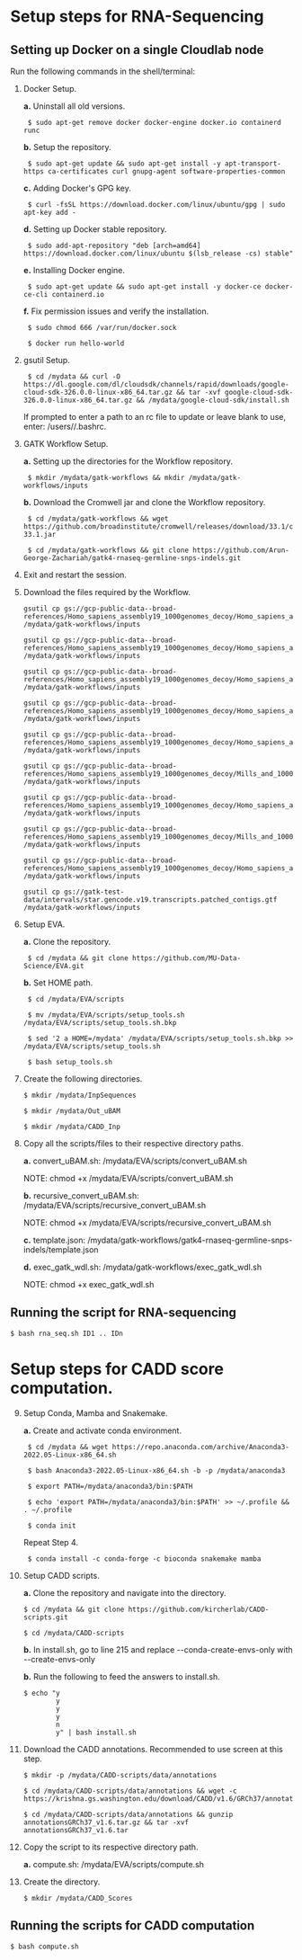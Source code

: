 # Setup steps for RNA-Sequencing

## Setting up Docker on a single Cloudlab node
Run the following commands in the shell/terminal:
1. Docker Setup.

    **a.** Uninstall all old versions.

        $ sudo apt-get remove docker docker-engine docker.io containerd runc

    **b.** Setup the repository.

        $ sudo apt-get update && sudo apt-get install -y apt-transport-https ca-certificates curl gnupg-agent software-properties-common
   
   **c.** Adding Docker's GPG key.

        $ curl -fsSL https://download.docker.com/linux/ubuntu/gpg | sudo apt-key add -
   
    **d.** Setting up Docker stable repository.

        $ sudo add-apt-repository "deb [arch=amd64] https://download.docker.com/linux/ubuntu $(lsb_release -cs) stable"
    
    **e.** Installing Docker engine.

        $ sudo apt-get update && sudo apt-get install -y docker-ce docker-ce-cli containerd.io
    
    **f.** Fix permission issues and verify the installation.

        $ sudo chmod 666 /var/run/docker.sock
        
        $ docker run hello-world

2. gsutil Setup.

        $ cd /mydata && curl -O https://dl.google.com/dl/cloudsdk/channels/rapid/downloads/google-cloud-sdk-326.0.0-linux-x86_64.tar.gz && tar -xvf google-cloud-sdk-326.0.0-linux-x86_64.tar.gz && /mydata/google-cloud-sdk/install.sh

    If prompted to enter a path to an rc file to update or leave blank to use, enter: /users/<username>/.bashrc.

3. GATK Workflow Setup.

    **a.** Setting up the directories for the Workflow repository.

        $ mkdir /mydata/gatk-workflows && mkdir /mydata/gatk-workflows/inputs

    **b.** Download the Cromwell jar and clone the Workflow repository.
    
        $ cd /mydata/gatk-workflows && wget https://github.com/broadinstitute/cromwell/releases/download/33.1/cromwell-33.1.jar
        
        $ cd /mydata/gatk-workflows && git clone https://github.com/Arun-George-Zachariah/gatk4-rnaseq-germline-snps-indels.git

4. Exit and restart the session.

5. Download the files required by the Workflow.

    ```
    gsutil cp gs://gcp-public-data--broad-references/Homo_sapiens_assembly19_1000genomes_decoy/Homo_sapiens_assembly19_1000genomes_decoy.fasta /mydata/gatk-workflows/inputs

    gsutil cp gs://gcp-public-data--broad-references/Homo_sapiens_assembly19_1000genomes_decoy/Homo_sapiens_assembly19_1000genomes_decoy.fasta.fai /mydata/gatk-workflows/inputs

    gsutil cp gs://gcp-public-data--broad-references/Homo_sapiens_assembly19_1000genomes_decoy/Homo_sapiens_assembly19_1000genomes_decoy.dict /mydata/gatk-workflows/inputs

    gsutil cp gs://gcp-public-data--broad-references/Homo_sapiens_assembly19_1000genomes_decoy/Homo_sapiens_assembly19_1000genomes_decoy.dbsnp138.vcf /mydata/gatk-workflows/inputs

    gsutil cp gs://gcp-public-data--broad-references/Homo_sapiens_assembly19_1000genomes_decoy/Homo_sapiens_assembly19_1000genomes_decoy.dbsnp138.vcf.idx /mydata/gatk-workflows/inputs

    gsutil cp gs://gcp-public-data--broad-references/Homo_sapiens_assembly19_1000genomes_decoy/Mills_and_1000G_gold_standard.indels.b37.sites.vcf /mydata/gatk-workflows/inputs

    gsutil cp gs://gcp-public-data--broad-references/Homo_sapiens_assembly19_1000genomes_decoy/Homo_sapiens_assembly19_1000genomes_decoy.known_indels.vcf /mydata/gatk-workflows/inputs

    gsutil cp gs://gcp-public-data--broad-references/Homo_sapiens_assembly19_1000genomes_decoy/Mills_and_1000G_gold_standard.indels.b37.sites.vcf.idx /mydata/gatk-workflows/inputs

    gsutil cp gs://gcp-public-data--broad-references/Homo_sapiens_assembly19_1000genomes_decoy/Homo_sapiens_assembly19_1000genomes_decoy.known_indels.vcf.idx /mydata/gatk-workflows/inputs

    gsutil cp gs://gatk-test-data/intervals/star.gencode.v19.transcripts.patched_contigs.gtf /mydata/gatk-workflows/inputs
    ```

6. Setup EVA.

    **a.** Clone the repository.

        $ cd /mydata && git clone https://github.com/MU-Data-Science/EVA.git

    **b.** Set HOME path.

        $ cd /mydata/EVA/scripts

        $ mv /mydata/EVA/scripts/setup_tools.sh /mydata/EVA/scripts/setup_tools.sh.bkp

        $ sed '2 a HOME=/mydata' /mydata/EVA/scripts/setup_tools.sh.bkp >> /mydata/EVA/scripts/setup_tools.sh

        $ bash setup_tools.sh

7. Create the following directories.

    ```
    $ mkdir /mydata/InpSequences

    $ mkdir /mydata/Out_uBAM

    $ mkdir /mydata/CADD_Inp
    ```

8. Copy all the scripts/files to their respective directory paths.

    **a.** convert_uBAM.sh: /mydata/EVA/scripts/convert_uBAM.sh

    NOTE: chmod +x /mydata/EVA/scripts/convert_uBAM.sh

    **b.** recursive_convert_uBAM.sh: /mydata/EVA/scripts/recursive_convert_uBAM.sh

    NOTE: chmod +x /mydata/EVA/scripts/recursive_convert_uBAM.sh

    **c.** template.json: /mydata/gatk-workflows/gatk4-rnaseq-germline-snps-indels/template.json

    **d.** exec_gatk_wdl.sh: /mydata/gatk-workflows/exec_gatk_wdl.sh

    NOTE: chmod +x exec_gatk_wdl.sh 
    

## Running the script for RNA-sequencing

    $ bash rna_seq.sh ID1 .. IDn

# Setup steps for CADD score computation.

9. Setup Conda, Mamba and Snakemake.

    **a.** Create and activate conda environment.

        $ cd /mydata && wget https://repo.anaconda.com/archive/Anaconda3-2022.05-Linux-x86_64.sh

        $ bash Anaconda3-2022.05-Linux-x86_64.sh -b -p /mydata/anaconda3

        $ export PATH=/mydata/anaconda3/bin:$PATH

        $ echo 'export PATH=/mydata/anaconda3/bin:$PATH' >> ~/.profile && . ~/.profile

        $ conda init

    Repeat Step 4.

        $ conda install -c conda-forge -c bioconda snakemake mamba

10. Setup CADD scripts.

    **a.** Clone the repository and navigate into the directory.

        $ cd /mydata && git clone https://github.com/kircherlab/CADD-scripts.git

        $ cd /mydata/CADD-scripts
    
    **b.** In install.sh, go to line 215 and replace --conda-create-envs-only with --create-envs-only

    **b.** Run the following to feed the answers to install.sh.

        $ echo "y
                y
                y
                y
                n
                y" | bash install.sh

11. Download the CADD annotations. Recommended to use screen at this step.

    ```
    $ mkdir -p /mydata/CADD-scripts/data/annotations

    $ cd /mydata/CADD-scripts/data/annotations && wget -c https://krishna.gs.washington.edu/download/CADD/v1.6/GRCh37/annotationsGRCh37_v1.6.tar.gz

    $ cd /mydata/CADD-scripts/data/annotations && gunzip annotationsGRCh37_v1.6.tar.gz && tar -xvf annotationsGRCh37_v1.6.tar
    ```

12. Copy the script to its respective directory path.

    **a.** compute.sh: /mydata/EVA/scripts/compute.sh

13. Create the directory.

    ```
    $ mkdir /mydata/CADD_Scores
    ```

## Running the scripts for CADD computation

    $ bash compute.sh